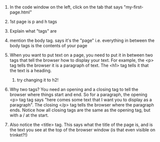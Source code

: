 1. In the code window on the left, click on the tab that says "my-first-page.html"
2. 1st page is p and h tags

3. Explain what "tags" are

4. mention the body tag. says it's the "page" i.e. everything in between the body tags is the contents of your page

5. When you want to put text on a page, you need to put it in between two tags that tell the browser how to display your text. For example, the &lt;p&gt; tag tells the browser it is a paragraph of text. The &lt;h1&gt; tag tells it that the text is a heading.

   1. try changing it to h2!

6. Why two tags? You need an opening and a closing tag to tell the browser where things start and end. So for a paragraph, the opening &lt;p&gt; tag tag says "here comes some text that I want you to display as a paragraph". The closing &lt;/p&gt; tag tells the browser where the paragraph ends. Notice how all closing tags are the same as the opening tag, but with a / at the start.

7. Also notice the &lt;title&gt; tag. This says what the title of the page is, and is the text you see at the top of the browser window \(is that even visible on trinket?!\)



